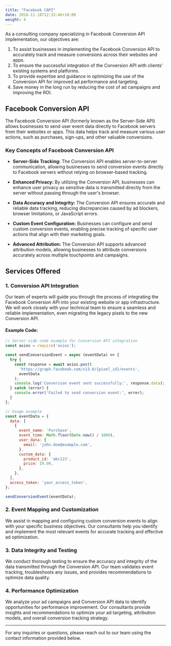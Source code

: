 ```yaml
---
title: "Facebook CAPI"
date: 2018-11-18T12:33:46+10:00
weight: 4
---
```


As a consulting company specializing in Facebook Conversion API implementation, our objectives are:

1. To assist businesses in implementing the Facebook Conversion API to accurately track and measure conversions across their websites and apps.
2. To ensure the successful integration of the Conversion API with clients' existing systems and platforms.
3. To provide expertise and guidance in optimizing the use of the Conversion API for improved ad performance and targeting.
4. Save money in the long run by reducing the cost of ad campaigns and improving the ROI.

## Facebook Conversion API

The Facebook Conversion API (formerly known as the Server-Side API) allows businesses to send user event data directly to Facebook servers from their websites or apps. This data helps track and measure various user actions, such as purchases, sign-ups, and other valuable conversions.

### Key Concepts of Facebook Conversion API

- **Server-Side Tracking:** The Conversion API enables server-to-server communication, allowing businesses to send conversion events directly to Facebook servers without relying on browser-based tracking.

- **Enhanced Privacy:** By utilizing the Conversion API, businesses can enhance user privacy as sensitive data is transmitted directly from the server without passing through the user's browser.

- **Data Accuracy and Integrity:** The Conversion API ensures accurate and reliable data tracking, reducing discrepancies caused by ad blockers, browser limitations, or JavaScript errors.

- **Custom Event Configuration:** Businesses can configure and send custom conversion events, enabling precise tracking of specific user actions that align with their marketing goals.

- **Advanced Attribution:** The Conversion API supports advanced attribution models, allowing businesses to attribute conversions accurately across multiple touchpoints and campaigns.

## Services Offered

### 1. Conversion API Integration

Our team of experts will guide you through the process of integrating the Facebook Conversion API into your existing website or app infrastructure. We will work closely with your technical team to ensure a seamless and reliable implementation, even migrating the legacy pixels to the new Conversion API.

#### Example Code:

```javascript
// Server-side code example for Conversion API integration
const axios = require('axios');

const sendConversionEvent = async (eventData) => {
  try {
    const response = await axios.post(
      'https://graph.facebook.com/v13.0/{pixel_id}/events',
      eventData
    );
    console.log('Conversion event sent successfully:', response.data);
  } catch (error) {
    console.error('Failed to send conversion event:', error);
  }
};

// Usage example
const eventData = {
  data: [
    {
      event_name: 'Purchase',
      event_time: Math.floor(Date.now() / 1000),
      user_data: {
        email: 'john.doe@example.com',
      },
      custom_data: {
        product_id: 'abc123',
        price: 19.99,
      },
    },
  ],
  access_token: 'your_access_token',
};

sendConversionEvent(eventData);
```

### 2. Event Mapping and Customization

We assist in mapping and configuring custom conversion events to align with your specific business objectives. Our consultants help you identify and implement the most relevant events for accurate tracking and effective ad optimization.

### 3. Data Integrity and Testing

We conduct thorough testing to ensure the accuracy and integrity of the data transmitted through the Conversion API. Our team validates event tracking, troubleshoots any issues, and provides recommendations to optimize data quality.

### 4. Performance Optimization

We analyze your ad campaigns and Conversion API data to identify opportunities for performance improvement. Our consultants provide insights and recommendations to optimize your ad targeting, attribution models, and overall conversion tracking strategy.

----

For any inquiries or questions, please reach out to our team using the contact information provided below.